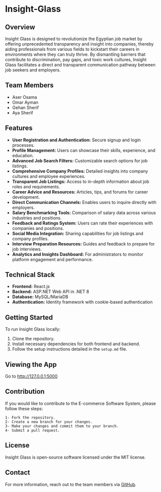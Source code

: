 # Insight-Glass

## Overview

Insight Glass is designed to revolutionize the Egyptian job market by offering unprecedented transparency and insight into companies, thereby aiding professionals from various fields to kickstart their careers in environments where they can truly thrive. By dismantling barriers that contribute to discrimination, pay gaps, and toxic work cultures, Insight Glass facilitates a direct and transparent communication pathway between job seekers and employers.

## Team Members

- Aser Osama
- Omar Ayman
- Gehan Sherif
- Aya Sherif

## Features

- **User Registration and Authentication:** Secure signup and login processes.
- **Profile Management:** Users can showcase their skills, experience, and education.
- **Advanced Job Search Filters:** Customizable search options for job listings.
- **Comprehensive Company Profiles:** Detailed insights into company cultures and employee experiences.
- **Transparent Job Listings:** Access to in-depth information about job roles and requirements.
- **Career Advice and Resources:** Articles, tips, and forums for career development.
- **Direct Communication Channels:** Enables users to inquire directly with employers.
- **Salary Benchmarking Tools:** Comparison of salary data across various industries and positions.
- **Feedback and Ratings System:** Users can rate their experiences with companies and positions.
- **Social Media Integration:** Sharing capabilities for job listings and company profiles.
- **Interview Preparation Resources:** Guides and feedback to prepare for job interviews.
- **Analytics and Insights Dashboard:** For administrators to monitor platform engagement and performance.

## Technical Stack

- **Frontend:** React.js
- **Backend:** ASP.NET Web API in .NET 8
- **Database:** MySQL/MariaDB
- **Authentication:** Identity framework with cookie-based authentication


## Getting Started

To run Insight Glass locally:

1. Clone the repository.
2. Install necessary dependencies for both frontend and backend.
3. Follow the setup instructions detailed in the `setup.md` file.

## Viewing the App

Go to http://127.0.0.1:5000

## Contribution

If you would like to contribute to the E-commerce Software System, please follow these steps:

    1- Fork the repository.
    2- Create a new branch for your changes.
    3- Make your changes and commit them to your branch.
    4- Submit a pull request.

## License

Insight Glass is open-source software licensed under the MIT license.

## Contact

For more information, reach out to the team members via [GitHub](https://github.com/Aser-Osama).



